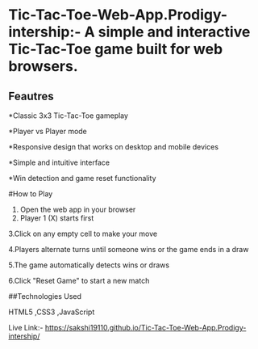 # Tic-Tac-Toe-Web-App.Prodigy-intership:- A simple and interactive Tic-Tac-Toe game built for web browsers.

## Feautres

*Classic 3x3 Tic-Tac-Toe gameplay

*Player vs Player mode

*Responsive design that works on desktop and mobile devices

*Simple and intuitive interface

*Win detection and game reset functionality


#How to Play

1. Open the web app in your browser
2.  Player 1 (X) starts first
    
3.Click on any empty cell to make your move

4.Players alternate turns until someone wins or the game ends in a draw

5.The game automatically detects wins or draws

6.Click "Reset Game" to start a new match


##Technologies Used

HTML5
,CSS3
,JavaScript


Live Link:- https://sakshi19110.github.io/Tic-Tac-Toe-Web-App.Prodigy-intership/

